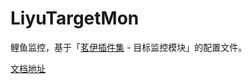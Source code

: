 # LiyuTargetMon

鲤鱼监控，基于「[茗伊插件集](https://github.com/tinymins/MY) - 目标监控模块」的配置文件。

[文档地址](https://dunhuixiao.github.io/LiyuTargetMon/)
